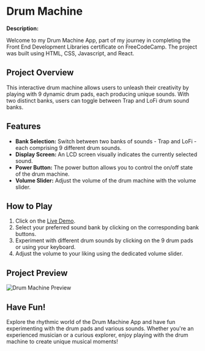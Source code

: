 # Drum Machine

**Description:** 

Welcome to my Drum Machine App, part of my journey in completing the Front End Development Libraries certificate on FreeCodeCamp. The project was built using HTML, CSS, Javascript, and React.

## Project Overview

This interactive drum machine allows users to unleash their creativity by playing with 9 dynamic drum pads, each producing unique sounds. With two distinct banks, users can toggle between Trap and LoFi drum sound banks.

## Features

- **Bank Selection:** Switch between two banks of sounds - Trap and LoFi - each comprising 9 different drum sounds.
- **Display Screen:** An LCD screen visually indicates the currently selected sound.
- **Power Button:** The power button allows you to control the on/off state of the drum machine.
- **Volume Slider:** Adjust the volume of the drum machine with the volume slider.

## How to Play

1. Click on the [Live Demo](https://codepen.io/isaiahflorida/pen/WNPgOXq).
2. Select your preferred sound bank by clicking on the corresponding bank buttons.
3. Experiment with different drum sounds by clicking on the 9 drum pads or using your keyboard.
4. Adjust the volume to your liking using the dedicated volume slider.

## Project Preview

![Drum Machine Preview](https://i.postimg.cc/fL4MXgyk/1701613500426.jpg)

## Have Fun!

Explore the rhythmic world of the Drum Machine App and have fun experimenting with the drum pads and various sounds. Whether you're an experienced musician or a curious explorer, enjoy playing with the drum machine to create unique musical moments!
